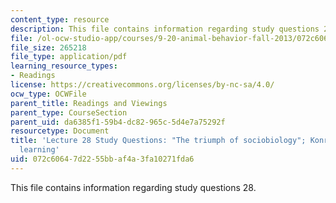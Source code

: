```yaml
---
content_type: resource
description: This file contains information regarding study questions 28.
file: /ol-ocw-studio-app/courses/9-20-animal-behavior-fall-2013/072c60647d2255bbaf4a3fa10271fda6_MIT9_20F13_L28_Qs.pdf
file_size: 265218
file_type: application/pdf
learning_resource_types:
- Readings
license: https://creativecommons.org/licenses/by-nc-sa/4.0/
ocw_type: OCWFile
parent_title: Readings and Viewings
parent_type: CourseSection
parent_uid: da6385f1-59b4-dc82-965c-5d4e7a75292f
resourcetype: Document
title: 'Lecture 28 Study Questions: "The triumph of sociobiology"; Konrad Lorenz on
  learning'
uid: 072c6064-7d22-55bb-af4a-3fa10271fda6
---
```

This file contains information regarding study questions 28.